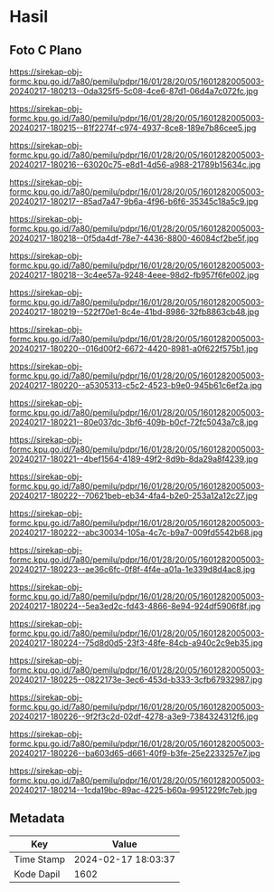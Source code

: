 # Hasil

## Foto C Plano

https://sirekap-obj-formc.kpu.go.id/7a80/pemilu/pdpr/16/01/28/20/05/1601282005003-20240217-180213--0da325f5-5c08-4ce6-87d1-06d4a7c072fc.jpg

https://sirekap-obj-formc.kpu.go.id/7a80/pemilu/pdpr/16/01/28/20/05/1601282005003-20240217-180215--81f2274f-c974-4937-8ce8-189e7b86cee5.jpg

https://sirekap-obj-formc.kpu.go.id/7a80/pemilu/pdpr/16/01/28/20/05/1601282005003-20240217-180216--63020c75-e8d1-4d56-a988-21789b15634c.jpg

https://sirekap-obj-formc.kpu.go.id/7a80/pemilu/pdpr/16/01/28/20/05/1601282005003-20240217-180217--85ad7a47-9b6a-4f96-b6f6-35345c18a5c9.jpg

https://sirekap-obj-formc.kpu.go.id/7a80/pemilu/pdpr/16/01/28/20/05/1601282005003-20240217-180218--0f5da4df-78e7-4436-8800-46084cf2be5f.jpg

https://sirekap-obj-formc.kpu.go.id/7a80/pemilu/pdpr/16/01/28/20/05/1601282005003-20240217-180218--3c4ee57a-9248-4eee-98d2-fb957f6fe002.jpg

https://sirekap-obj-formc.kpu.go.id/7a80/pemilu/pdpr/16/01/28/20/05/1601282005003-20240217-180219--522f70e1-8c4e-41bd-8986-32fb8863cb48.jpg

https://sirekap-obj-formc.kpu.go.id/7a80/pemilu/pdpr/16/01/28/20/05/1601282005003-20240217-180220--016d00f2-6672-4420-8981-a0f622f575b1.jpg

https://sirekap-obj-formc.kpu.go.id/7a80/pemilu/pdpr/16/01/28/20/05/1601282005003-20240217-180220--a5305313-c5c2-4523-b9e0-945b61c6ef2a.jpg

https://sirekap-obj-formc.kpu.go.id/7a80/pemilu/pdpr/16/01/28/20/05/1601282005003-20240217-180221--80e037dc-3bf6-409b-b0cf-72fc5043a7c8.jpg

https://sirekap-obj-formc.kpu.go.id/7a80/pemilu/pdpr/16/01/28/20/05/1601282005003-20240217-180221--4bef1564-4189-49f2-8d9b-8da29a8f4239.jpg

https://sirekap-obj-formc.kpu.go.id/7a80/pemilu/pdpr/16/01/28/20/05/1601282005003-20240217-180222--70621beb-eb34-4fa4-b2e0-253a12a12c27.jpg

https://sirekap-obj-formc.kpu.go.id/7a80/pemilu/pdpr/16/01/28/20/05/1601282005003-20240217-180222--abc30034-105a-4c7c-b9a7-009fd5542b68.jpg

https://sirekap-obj-formc.kpu.go.id/7a80/pemilu/pdpr/16/01/28/20/05/1601282005003-20240217-180223--ae36c6fc-0f8f-4f4e-a01a-1e339d8d4ac8.jpg

https://sirekap-obj-formc.kpu.go.id/7a80/pemilu/pdpr/16/01/28/20/05/1601282005003-20240217-180224--5ea3ed2c-fd43-4866-8e94-924df5906f8f.jpg

https://sirekap-obj-formc.kpu.go.id/7a80/pemilu/pdpr/16/01/28/20/05/1601282005003-20240217-180224--75d8d0d5-23f3-48fe-84cb-a940c2c9eb35.jpg

https://sirekap-obj-formc.kpu.go.id/7a80/pemilu/pdpr/16/01/28/20/05/1601282005003-20240217-180225--0822173e-3ec6-453d-b333-3cfb67932987.jpg

https://sirekap-obj-formc.kpu.go.id/7a80/pemilu/pdpr/16/01/28/20/05/1601282005003-20240217-180226--9f2f3c2d-02df-4278-a3e9-7384324312f6.jpg

https://sirekap-obj-formc.kpu.go.id/7a80/pemilu/pdpr/16/01/28/20/05/1601282005003-20240217-180226--ba603d65-d661-40f9-b3fe-25e2233257e7.jpg

https://sirekap-obj-formc.kpu.go.id/7a80/pemilu/pdpr/16/01/28/20/05/1601282005003-20240217-180214--1cda19bc-89ac-4225-b60a-9951229fc7eb.jpg


## Metadata

| Key        | Value               |
| ---------- | ------------------- |
| Time Stamp | 2024-02-17 18:03:37 |
| Kode Dapil | 1602                |



